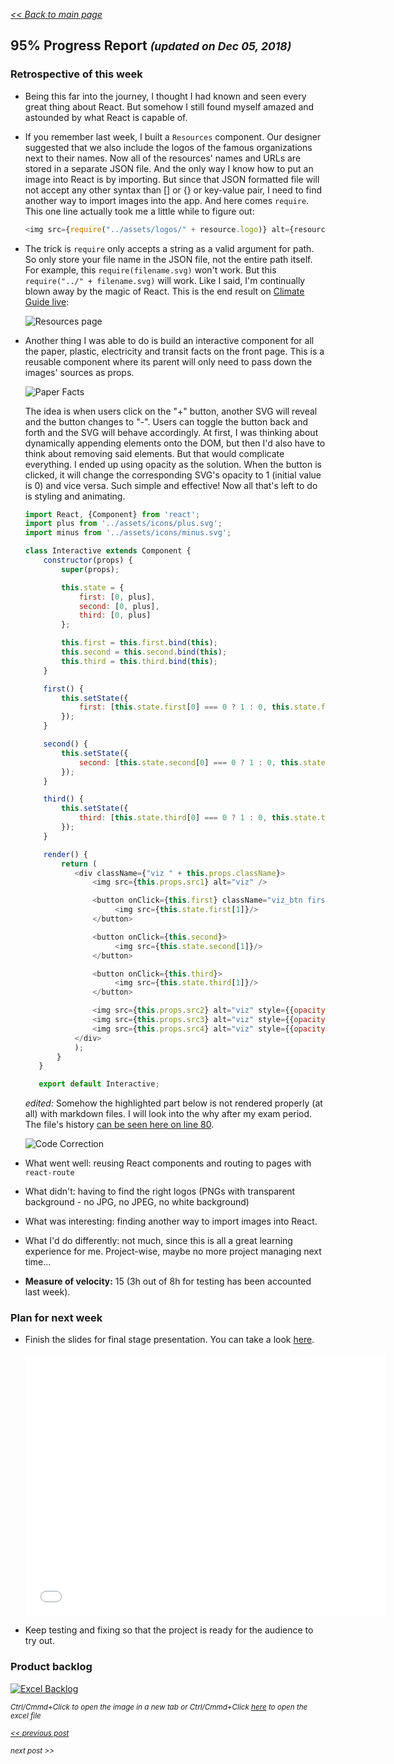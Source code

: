 _[<< Back to main page](https://maggievu.github.io/learning-reactjs/)_

## 95% Progress Report <small>*(updated on Dec 05, 2018)*</small>

### Retrospective of this week

- Being this far into the journey, I thought I had known and seen every great thing about React. But somehow I still found myself amazed and astounded by what React is capable of.

- If you remember last week, I built a ```Resources``` component. Our designer suggested that we also include the logos of the famous organizations next to their names. Now all of the resources' names and URLs are stored in a separate JSON file. And the only way I know how to put an image into React is by importing. But since that JSON formatted file will not accept any other syntax than [] or {} or key-value pair, I need to find another way to import images into the app. And here comes ```require```. This one line actually took me a little while to figure out:

    ```js
    <img src={require("../assets/logos/" + resource.logo)} alt={resource.name} />
    ```

- The trick is ```require``` only accepts a string as a valid argument for path. So only store your file name in the JSON file, not the entire path itself. For example, this ```require(filename.svg)``` won't work. But this ```require("../" + filename.svg)``` will work. Like I said, I'm continually blown away by the magic of React. This is the end result on [Climate Guide live](http://climateguide.tech/about):

    ![Resources page](../assets/images/week-11-26/resources.png "Resources page")

- Another thing I was able to do is build an interactive component for all the paper, plastic, electricity and transit facts on the front page. This is a reusable component where its parent will only need to pass down the images' sources as props.

    ![Paper Facts](../assets/images/week-11-26/paper.png "Paper Facts")

    The idea is when users click on the "+" button, another SVG will reveal and the button changes to "-". Users can toggle the button back and forth and the SVG will behave accordingly. At first, I was thinking about dynamically appending elements onto the DOM, but then I'd also have to think about removing said elements. But that would complicate everything. I ended up using opacity as the solution. When the button is clicked, it will change the corresponding SVG's opacity to 1 (initial value is 0) and vice versa. Such simple and effective! Now all that's left to do is styling and animating.

    ```js
    import React, {Component} from 'react';
    import plus from '../assets/icons/plus.svg';
    import minus from '../assets/icons/minus.svg';

    class Interactive extends Component {
        constructor(props) {
            super(props);

            this.state = {
                first: [0, plus],
                second: [0, plus],
                third: [0, plus]
            };

            this.first = this.first.bind(this);
            this.second = this.second.bind(this);
            this.third = this.third.bind(this);
        }

        first() {
            this.setState({
                first: [this.state.first[0] === 0 ? 1 : 0, this.state.first[1] === plus ? minus : plus]
            });
        }

        second() {
            this.setState({
                second: [this.state.second[0] === 0 ? 1 : 0, this.state.second[1] === plus ? minus : plus]
            });
        }

        third() {
            this.setState({
                third: [this.state.third[0] === 0 ? 1 : 0, this.state.third[1] === plus ? minus : plus]
            });
        }

        render() {
            return (
               <div className={"viz " + this.props.className}>
                   <img src={this.props.src1} alt="viz" />

                   <button onClick={this.first} className="viz_btn first">
                        <img src={this.state.first[1]}/>
                   </button>

                   <button onClick={this.second}>
                        <img src={this.state.second[1]}/>
                   </button>

                   <button onClick={this.third}>
                        <img src={this.state.third[1]}/>
                   </button>

                   <img src={this.props.src2} alt="viz" style={{opacity: this.state.first[0]}} />
                   <img src={this.props.src3} alt="viz" style={{opacity: this.state.second[0]}} />
                   <img src={this.props.src4} alt="viz" style={{opacity: this.state.third[0]}} />
               </div>
               );
           }
       }

       export default Interactive;
    ```

    _edited:_ Somehow the highlighted part below is not rendered properly (at all) with markdown files. I will look into the why after my exam period. The file's history [can be seen here on line 80](https://github.com/maggievu/learning-reactjs/commit/c94b9753aba41297c3574e64dcf098c9540e6778#diff-ecb8a4aef3e0a5da7160704e62b35bd4).

    ![Code Correction](../assets/images/week-11-26/opacity.png "Code Correction")

- What went well: reusing React components and routing to pages with ```react-route```

- What didn't: having to find the right logos (PNGs with transparent background - no JPG, no JPEG, no white background)

- What was interesting: finding another way to import images into React.

- What I'd do differently: not much, since this is all a great learning experience for me. Project-wise, maybe no more project managing next time...

- __Measure of velocity:__ 15 (3h out of 8h for testing has been accounted last week).

### Plan for next week

- Finish the slides for final stage presentation. You can take a look [here](https://slides.com/maggievu/climateguide/).
    <p><iframe src="//slides.com/maggievu/climateguide/embed" width="576" height="420" scrolling="no" frameborder="0" webkitallowfullscreen mozallowfullscreen allowfullscreen></iframe></p>

- Keep testing and fixing so that the project is ready for the audience to try out.

### Product backlog

[![Excel Backlog](../assets/images/week-11-26/project-95.png "Excel Backlog")](https://maggievu.github.io/learning-reactjs/assets/images/week-11-26/project-95.png)

_<sub>Ctrl/Cmmd+Click to open the image in a new tab or Ctrl/Cmmd+Click [here](https://drive.google.com/open?id=1UqVxv-_tcCPCLWfPdkwNCtPNyowQdERi) to open the excel file</sub>_


_<sub>[<< previous post](week-11-19)</sub>_

_<sub>next post >>[](week-12-03)</sub>_

